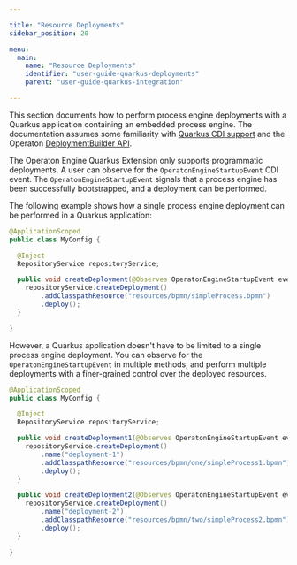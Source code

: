 ```yaml
---

title: "Resource Deployments"
sidebar_position: 20

menu:
  main:
    name: "Resource Deployments"
    identifier: "user-guide-quarkus-deployments"
    parent: "user-guide-quarkus-integration"

---
```


This section documents how to perform process engine deployments with a Quarkus application containing an embedded
process engine. The documentation assumes some familiarity with [Quarkus CDI support][quarkus-cdi] and the Operaton
<a class="javadocref" href="https://operaton.github.io/operaton/javadoc/operaton/1.0/org/operaton/bpm/engine/repository/DeploymentBuilder.html">DeploymentBuilder API</a>.

The Operaton Engine Quarkus Extension only supports programmatic deployments. A user can observe for the
`OperatonEngineStartupEvent` CDI event. The `OperatonEngineStartupEvent` signals that a process engine has been
successfully bootstrapped, and a deployment can be performed.

The following example shows how a single process engine deployment can be performed in a Quarkus application:

```java
@ApplicationScoped
public class MyConfig {

  @Inject
  RepositoryService repositoryService;

  public void createDeployment(@Observes OperatonEngineStartupEvent event) {
    repositoryService.createDeployment()
        .addClasspathResource("resources/bpmn/simpleProcess.bpmn")
        .deploy();
  }

}
```

However, a Quarkus application doesn't have to be limited to a single process engine deployment. You can observe for
the `OperatonEngineStartupEvent` in multiple methods, and perform multiple deployments with a finer-grained control
over the deployed resources.

```java
@ApplicationScoped
public class MyConfig {

  @Inject
  RepositoryService repositoryService;

  public void createDeployment1(@Observes OperatonEngineStartupEvent event) {
    repositoryService.createDeployment()
        .name("deployment-1")
        .addClasspathResource("resources/bpmn/one/simpleProcess1.bpmn")
        .deploy();
  }

  public void createDeployment2(@Observes OperatonEngineStartupEvent event) {
    repositoryService.createDeployment()
        .name("deployment-2")
        .addClasspathResource("resources/bpmn/two/simpleProcess2.bpmn")
        .deploy();
  }

}
```

[quarkus-cdi]: https://quarkus.io/guides/cdi-reference
